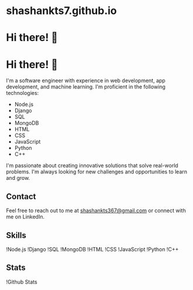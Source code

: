# shashankts7.github.io
# Hi there! 👋

# Hi there! 👋

I'm a software engineer with experience in web development, app development, and machine learning. I'm proficient in the following technologies:

- Node.js
- Django
- SQL
- MongoDB
- HTML
- CSS
- JavaScript
- Python
- C++

I'm passionate about creating innovative solutions that solve real-world problems. I'm always looking for new challenges and opportunities to learn and grow.


## Contact

Feel free to reach out to me at shashankts367@gmail.com or connect with me on LinkedIn.

## Skills

!Node.js
!Django
!SQL
!MongoDB
!HTML
!CSS
!JavaScript
!Python
!C++

## Stats

!Github Stats

